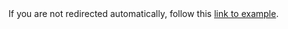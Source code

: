 <!DOCTYPE HTML>
<html lang="en-US">
    <head>
        <meta charset="UTF-8">
        <meta http-equiv="refresh" content="1; url='http://versen.nl/'">
    </head>
    <body>
        <!-- Note: don't tell people to `click` the link, just tell them that it is a link. -->
        If you are not redirected automatically, follow this <a href='http://versen.nl/'>link to example</a>.
    </body>
</html>
